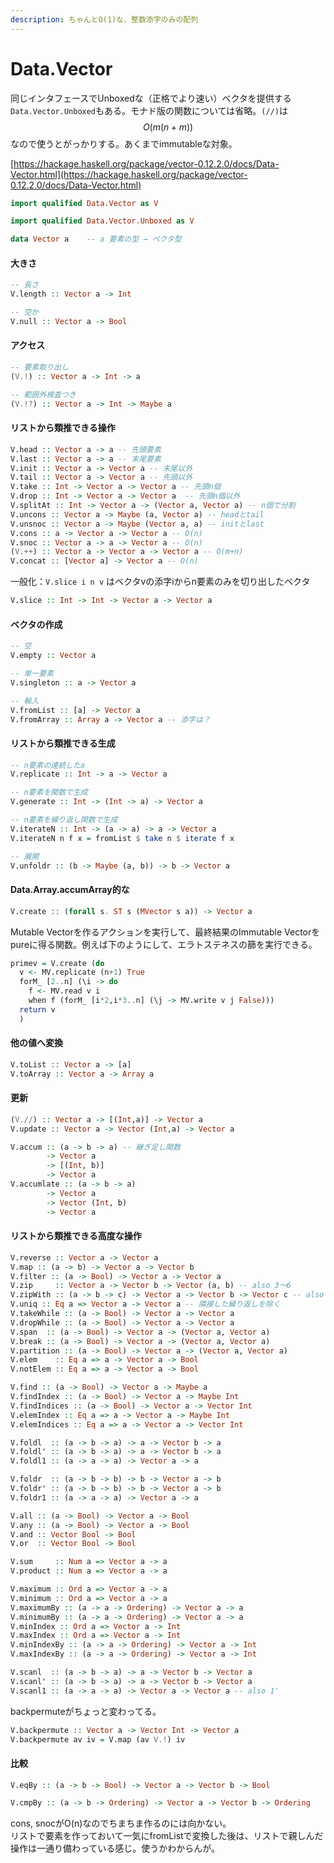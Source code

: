 ```yaml
---
description: ちゃんとO(1)な、整数添字のみの配列
---
```


# Data.Vector

同じインタフェースでUnboxedな（正格でより速い）ベクタを提供する`Data.Vector.Unboxed`もある。モナド版の関数については省略。`(//)`は$$O(m(n+m))$$なので使うとがっかりする。あくまでimmutableな対象。

[https://hackage.haskell.org/package/vector-0.12.2.0/docs/Data-Vector.html](https://hackage.haskell.org/package/vector-0.12.2.0/docs/Data-Vector.html)

```haskell
import qualified Data.Vector as V

import qualified Data.Vector.Unboxed as V
```

```haskell
data Vector a    -- a 要素の型 → ベクタ型
```

#### 大きさ

```haskell
-- 長さ
V.length :: Vector a -> Int

-- 空か
V.null :: Vector a -> Bool
```

#### アクセス

```haskell
-- 要素取り出し
(V.!) :: Vector a -> Int -> a

-- 範囲外検査つき
(V.!?) :: Vector a -> Int -> Maybe a
```

#### リストから類推できる操作

```haskell
V.head :: Vector a -> a -- 先頭要素
V.last :: Vector a -> a -- 末尾要素
V.init :: Vector a -> Vector a -- 末尾以外
V.tail :: Vector a -> Vector a -- 先頭以外
V.take :: Int -> Vector a -> Vector a -- 先頭n個
V.drop :: Int -> Vector a -> Vector a  -- 先頭n個以外
V.splitAt :: Int -> Vector a -> (Vector a, Vector a) -- n個で分割
V.uncons :: Vector a -> Maybe (a, Vector a) -- headとtail
V.unsnoc :: Vector a -> Maybe (Vector a, a) -- initとlast
V.cons :: a -> Vector a -> Vector a -- O(n)
V.snoc :: Vector a -> a -> Vector a -- O(n)
(V.++) :: Vector a -> Vector a -> Vector a -- O(m+n)
V.concat :: [Vector a] -> Vector a -- O(n)
```

一般化：`V.slice i n v` はベクタvの添字iからn要素のみを切り出したベクタ

```haskell
V.slice :: Int -> Int -> Vector a -> Vector a
```

#### ベクタの作成

```haskell
-- 空
V.empty :: Vector a

-- 単一要素
V.singleton :: a -> Vector a

-- 輸入
V.fromList :: [a] -> Vector a
V.fromArray :: Array a -> Vector a -- 添字は？
```

#### リストから類推できる生成

```haskell
-- n要素の連続したa
V.replicate :: Int -> a -> Vector a

-- n要素を関数で生成
V.generate :: Int -> (Int -> a) -> Vector a

-- n要素を繰り返し関数で生成
V.iterateN :: Int -> (a -> a) -> a -> Vector a
V.iterateN n f x = fromList $ take n $ iterate f x

-- 展開
V.unfoldr :: (b -> Maybe (a, b)) -> b -> Vector a
```

#### Data.Array.accumArray的な

```haskell
V.create :: (forall s. ST s (MVector s a)) -> Vector a
```

Mutable Vectorを作るアクションを実行して、最終結果のImmutable Vectorをpureに得る関数。例えば下のようにして、エラトステネスの篩を実行できる。

```haskell
primev = V.create (do
  v <- MV.replicate (n+1) True
  forM_ [2..n] (\i -> do
    f <- MV.read v i
    when f (forM_ [i*2,i*3..n] (\j -> MV.write v j False)))
  return v
  )
```

#### 他の値へ変換

```haskell
V.toList :: Vector a -> [a]
V.toArray :: Vector a -> Array a
```

#### 更新

```haskell
(V.//) :: Vector a -> [(Int,a)] -> Vector a
V.update :: Vector a -> Vector (Int,a) -> Vector a

V.accum :: (a -> b -> a) -- 継ぎ足し関数
        -> Vector a
        -> [(Int, b)]
        -> Vector a
V.accumlate :: (a -> b -> a)
        -> Vector a
        -> Vector (Int, b)
        -> Vector a
```

#### リストから類推できる高度な操作

```haskell
V.reverse :: Vector a -> Vector a
V.map :: (a -> b) -> Vector a -> Vector b
V.filter :: (a -> Bool) -> Vector a -> Vector a
V.zip     :: Vector a -> Vector b -> Vector (a, b) -- also 3～6
V.zipWith :: (a -> b -> c) -> Vector a -> Vector b -> Vector c -- also 3～6
V.uniq :: Eq a => Vector a -> Vector a -- 隣接した繰り返しを除く
V.takeWhile :: (a -> Bool) -> Vector a -> Vector a
V.dropWhile :: (a -> Bool) -> Vector a -> Vector a
V.span  :: (a -> Bool) -> Vector a -> (Vector a, Vector a)
V.break :: (a -> Bool) -> Vector a -> (Vector a, Vector a)
V.partition :: (a -> Bool) -> Vector a -> (Vector a, Vector a)
V.elem    :: Eq a => a -> Vector a -> Bool
V.notElem :: Eq a => a -> Vector a -> Bool

V.find :: (a -> Bool) -> Vector a -> Maybe a
V.findIndex :: (a -> Bool) -> Vector a -> Maybe Int
V.findIndices :: (a -> Bool) -> Vector a -> Vector Int
V.elemIndex :: Eq a => a -> Vector a -> Maybe Int
V.elemIndices :: Eq a => a -> Vector a -> Vector Int

V.foldl  :: (a -> b -> a) -> a -> Vector b -> a
V.foldl' :: (a -> b -> a) -> a -> Vector b -> a
V.foldl1 :: (a -> a -> a) -> Vector a -> a

V.foldr  :: (a -> b -> b) -> b -> Vector a -> b
V.foldr' :: (a -> b -> b) -> b -> Vector a -> b
V.foldr1 :: (a -> a -> a) -> Vector a -> a

V.all :: (a -> Bool) -> Vector a -> Bool
V.any :: (a -> Bool) -> Vector a -> Bool
V.and :: Vector Bool -> Bool
V.or  :: Vector Bool -> Bool

V.sum     :: Num a => Vector a -> a
V.product :: Num a => Vector a -> a

V.maximum :: Ord a => Vector a -> a
V.minimum :: Ord a => Vector a -> a
V.maximumBy :: (a -> a -> Ordering) -> Vector a -> a
V.minimumBy :: (a -> a -> Ordering) -> Vector a -> a
V.minIndex :: Ord a => Vector a -> Int
V.maxIndex :: Ord a => Vector a -> Int
V.minIndexBy :: (a -> a -> Ordering) -> Vector a -> Int
V.maxIndexBy :: (a -> a -> Ordering) -> Vector a -> Int

V.scanl  :: (a -> b -> a) -> a -> Vector b -> Vector a
V.scanl' :: (a -> b -> a) -> a -> Vector b -> Vector a
V.scanl1 :: (a -> a -> a) -> Vector a -> Vector a -- also 1'
```

backpermuteがちょっと変わってる。

```haskell
V.backpermute :: Vector a -> Vector Int -> Vector a
V.backpermute av iv = V.map (av V.!) iv
```

#### 比較

```haskell
V.eqBy :: (a -> b -> Bool) -> Vector a -> Vector b -> Bool

V.cmpBy :: (a -> b -> Ordering) -> Vector a -> Vector b -> Ordering
```

cons, snocがO\(n\)なのでちまちま作るのには向かない。  
リストで要素を作っておいて一気にfromListで変換した後は、リストで親しんだ操作は一通り備わっている感じ。使うかわからんが。

